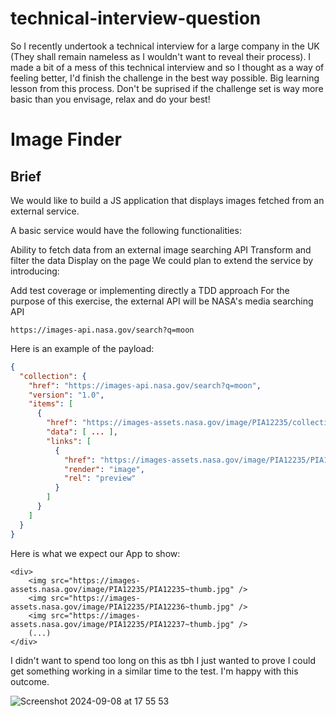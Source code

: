 # technical-interview-question

So I recently undertook a technical interview for a large company in the UK (They shall remain nameless as I wouldn't want to reveal their process). I made a bit of a mess of this technical interview and so I thought as a way of feeling better, I'd finish the challenge in the best way possible. Big learning lesson from this process. Don't be suprised if the challenge set is way more basic than you envisage, relax and do your best!

# Image Finder

## Brief

We would like to build a JS application that displays images fetched from an external service.

A basic service would have the following functionalities:

Ability to fetch data from an external image searching API
Transform and filter the data
Display on the page
We could plan to extend the service by introducing:

Add test coverage or implementing directly a TDD approach
For the purpose of this exercise, the external API will be NASA's media searching API

```
https://images-api.nasa.gov/search?q=moon
```

Here is an example of the payload:

```json
{
  "collection": {
    "href": "https://images-api.nasa.gov/search?q=moon",
    "version": "1.0",
    "items": [
      {
        "href": "https://images-assets.nasa.gov/image/PIA12235/collection.json",
        "data": [ ... ],
        "links": [
          {
            "href": "https://images-assets.nasa.gov/image/PIA12235/PIA12235~thumb.jpg",
            "render": "image",
            "rel": "preview"
          }
        ]
      }
    ]
  }
}
```

Here is what we expect our App to show:

```
<div>
    <img src="https://images-assets.nasa.gov/image/PIA12235/PIA12235~thumb.jpg" />
    <img src="https://images-assets.nasa.gov/image/PIA12235/PIA12236~thumb.jpg" />
    <img src="https://images-assets.nasa.gov/image/PIA12235/PIA12237~thumb.jpg" />
    (...)
</div>
```

I didn't want to spend too long on this as tbh I just wanted to prove I could get something working in a similar time to the test. I'm happy with this outcome.

![Screenshot 2024-09-08 at 17 55 53](https://github.com/user-attachments/assets/c912da61-0812-41ac-a03a-2443caa5b820)

